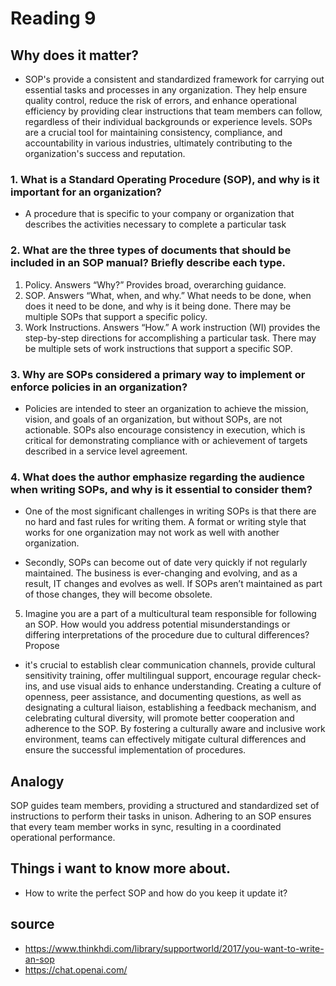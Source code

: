 # Reading 9

## Why does it matter?
- SOP's provide a consistent and standardized framework for carrying out essential tasks and processes in any organization. They help ensure quality control, reduce the risk of errors, and enhance operational efficiency by providing clear instructions that team members can follow, regardless of their individual backgrounds or experience levels. SOPs are a crucial tool for maintaining consistency, compliance, and accountability in various industries, ultimately contributing to the organization's success and reputation.

### 1. What is a Standard Operating Procedure (SOP), and why is it important for an organization?
- A  procedure that is specific to your company or organization that describes the activities necessary to complete a particular task

### 2. What are the three types of documents that should be included in an SOP manual? Briefly describe each type.

1. Policy. Answers “Why?” Provides broad, overarching guidance.
2. SOP. Answers “What, when, and why.” What needs to be done, when does it need to be done, and why is it being done. There may be multiple SOPs that support a specific policy.
3. Work Instructions. Answers “How.” A work instruction (WI) provides the step-by-step directions for accomplishing a particular task. There may be multiple sets of work instructions that support a specific SOP.

### 3. Why are SOPs considered a primary way to implement or enforce policies in an organization?
- Policies are intended to steer an organization to achieve the mission, vision, and goals of an organization, but without SOPs, are not actionable. SOPs also encourage consistency in execution, which is critical for demonstrating compliance with or achievement of targets described in a service level agreement.

### 4. What does the author emphasize regarding the audience when writing SOPs, and why is it essential to consider them?
- One of the most significant challenges in writing SOPs is that there are no hard and fast rules for writing them. A format or writing style that works for one organization may not work as well with another organization.

- Secondly, SOPs can become out of date very quickly if not regularly maintained. The business is ever-changing and evolving, and as a result, IT changes and evolves as well. If SOPs aren’t maintained as part of those changes, they will become obsolete.

5. Imagine you are a part of a multicultural team responsible for following an SOP. How would you address potential misunderstandings or differing interpretations of the procedure due to cultural differences? Propose
- it's crucial to establish clear communication channels, provide cultural sensitivity training, offer multilingual support, encourage regular check-ins, and use visual aids to enhance understanding. Creating a culture of openness, peer assistance, and documenting questions, as well as designating a cultural liaison, establishing a feedback mechanism, and celebrating cultural diversity, will promote better cooperation and adherence to the SOP. By fostering a culturally aware and inclusive work environment, teams can effectively mitigate cultural differences and ensure the successful implementation of procedures.

## Analogy
SOP guides team members, providing a structured and standardized set of instructions to perform their tasks in unison. Adhering to an SOP ensures that every team member works in sync, resulting in a coordinated operational performance.


## Things i want to know more about.
- How to write the perfect SOP and how do you keep it update it?

## source
- https://www.thinkhdi.com/library/supportworld/2017/you-want-to-write-an-sop
- https://chat.openai.com/